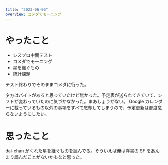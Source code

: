 ```yaml
---
title: "2023-06-06"
overview: コメダでモーニング
---
```


# やったこと

- シスプロ中間テスト
- コメダでモーニング
- 星を継ぐもの
- 統計課題

テスト終わりでそのままコメダに行った。

夕方はバイトがあると思っていたけど無かった。予定表が送られてきていて、シフトが変わっていたのに気づかなかった。まあしょうがない。
Google カレンダーに載っているもの以外の事項をすべて忘却してしまうので、予定更新は都度怠らないようにしたい。

# 思ったこと

dai-chan がくれた星を継ぐものを読んでる。そういえば俺は洋書の SF をあんまり読んだことがないかもなと思った。
